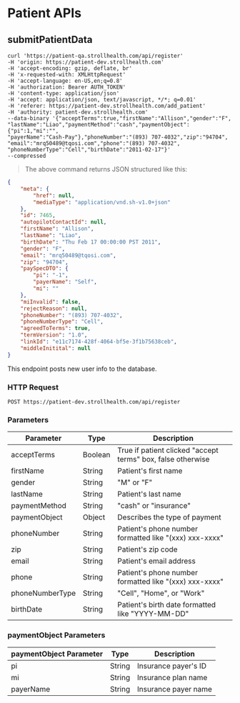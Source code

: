 # Patient APIs   

## submitPatientData

```shell
curl 'https://patient-qa.strollhealth.com/api/register'
-H 'origin: https://patient-dev.strollhealth.com'
-H 'accept-encoding: gzip, deflate, br'
-H 'x-requested-with: XMLHttpRequest'
-H 'accept-language: en-US,en;q=0.8'
-H 'authorization: Bearer AUTH_TOKEN'
-H 'content-type: application/json'
-H 'accept: application/json, text/javascript, */*; q=0.01'
-H 'referer: https://patient-dev.strollhealth.com/add_patient'
-H 'authority: patient-dev.strollhealth.com'
--data-binary '{"acceptTerms":true,"firstName":"Allison","gender":"F",
"lastName":"Liao","paymentMethod":"cash","paymentObject":{"pi":1,"mi":"",
"payerName":"Cash-Pay"},"phoneNumber":"(893) 707-4032","zip":"94704",
"email":"mrq50489@tqosi.com","phone":"(893) 707-4032",
"phoneNumberType":"Cell","birthDate":"2011-02-17"}'
--compressed
```

> The above command returns JSON structured like this:

```json
{
    "meta": {
        "href": null,
        "mediaType": "application/vnd.sh-v1.0+json"
    },
    "id": 7465,
    "autopilotContactId": null,
    "firstName": "Allison",
    "lastName": "Liao",
    "birthDate": "Thu Feb 17 00:00:00 PST 2011",
    "gender": "F",
    "email": "mrq50489@tqosi.com",
    "zip": "94704",
    "paySpecDTO": {
        "pi": "-1",
        "payerName": "Self",
        "mi": ""
    },
    "miInvalid": false,
    "rejectReason": null,
    "phoneNumber": "(893) 707-4032",
    "phoneNumberType": "Cell",
    "agreedToTerms": true,
    "termVersion": "1.0",
    "linkId": "e11c7174-428f-4064-bf5e-3f1b75638ceb",
    "middleInitital": null
}
```

This endpoint posts new user info to the database.

### HTTP Request
`POST https://patient-dev.strollhealth.com/api/register`
### Parameters

Parameter | Type | Description
--------- | ------- | -----------
acceptTerms | Boolean | True if patient clicked "accept terms" box, false otherwise
firstName | String | Patient's first name
gender | String | "M" or "F"
lastName | String | Patient's last name
paymentMethod | String | "cash" or "insurance"
paymentObject | Object | Describes the type of payment
phoneNumber | String | Patient's phone number formatted like "(xxx) xxx-xxxx"
zip | String | Patient's zip code
email | String | Patient's email address
phone | String | Patient's phone number formatted like "(xxx) xxx-xxxx"
phoneNumberType | String | "Cell", "Home", or "Work"
birthDate | String | Patient's birth date formatted like "YYYY-MM-DD"

### paymentObject Parameters

paymentObject Parameter | Type | Description
--------- | ------- | -----------
pi | String | Insurance payer's ID
mi | String | Insurance plan name
payerName | String | Insurance payer name
